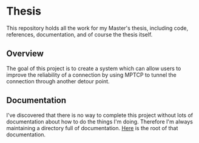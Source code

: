Thesis
======

This repository holds all the work for my Master's thesis, including code,
references, documentation, and of course the thesis itself.

Overview
--------

The goal of this project is to create a system which can allow users to improve
the reliability of a connection by using MPTCP to tunnel the connection through
another detour point.

Documentation
-------------

I've discovered that there is no way to complete this project without lots of
documentation about how to do the things I'm doing. Therefore I'm always
maintaining a directory full of documentation.  [Here](doc/INDEX.md) is the root
of that documentation.

